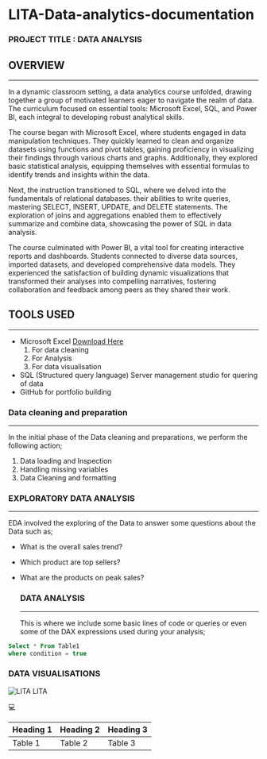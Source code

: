 # LITA-Data-analytics-documentation

### PROJECT TITLE : DATA ANALYSIS

## OVERVIEW
---
In a dynamic classroom setting, a data analytics course unfolded, drawing together a group of motivated learners eager to navigate the realm of data. The curriculum focused on essential tools: Microsoft Excel, SQL, and Power BI, each integral to developing robust analytical skills.

The course began with Microsoft Excel, where students engaged in data manipulation techniques. They quickly learned to clean and organize datasets using functions and pivot tables, gaining proficiency in visualizing their findings through various charts and graphs. Additionally, they explored basic statistical analysis, equipping themselves with essential formulas to identify trends and insights within the data.

Next, the instruction transitioned to SQL, where we delved into the fundamentals of relational databases.  their abilities to write queries, mastering SELECT, INSERT, UPDATE, and DELETE statements. The exploration of joins and aggregations enabled them to effectively summarize and combine data, showcasing the power of SQL in data analysis.

The course culminated with Power BI, a vital tool for creating interactive reports and dashboards. Students connected to diverse data sources, imported datasets, and developed comprehensive data models. They experienced the satisfaction of building dynamic visualizations that transformed their analyses into compelling narratives, fostering collaboration and feedback among peers as they shared their work.

## TOOLS USED
---
- Microsoft Excel [Download Here](https://www.microsoft.com/fi-fi/)
   1. For data cleaning
   2. For Analysis
   3. For data visualisation
- SQL (Structured query language) Server management studio for quering of data
- GitHub for portfolio building

### Data cleaning and preparation
---
In the initial phase of the Data cleaning and preparations, we perform the following action;
1. ﻿﻿﻿Data loading and Inspection
2. ﻿﻿﻿Handling missing variables
3. Data Cleaning and formatting

### EXPLORATORY DATA ANALYSIS
---
EDA involved the exploring of the Data to answer some questions about the Data such as;
- What is the overall sales trend?
- Which product are top sellers?
- What are the products on peak sales?

  ### DATA ANALYSIS
  ---
  This is where we include some basic lines of code or queries or even some of the DAX expressions used during your analysis;

```SQL
Select * From Table1
where condition = true
```

### DATA VISUALISATIONS

 
![LITA LITA](https://github.com/user-attachments/assets/5b7a2d50-27ba-45b0-b8e4-8279156cdbe1)

💻

|Heading 1|Heading 2|Heading 3|
|---------|---------|---------|
|Table 1|Table 2|Table 3|
